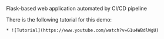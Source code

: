 Flask-based web application automated by CI/CD pipeline


There is the following tutorial for this demo:

    * ![Tutorial](https://www.youtube.com/watch?v=G1u4WBdlWgU)


